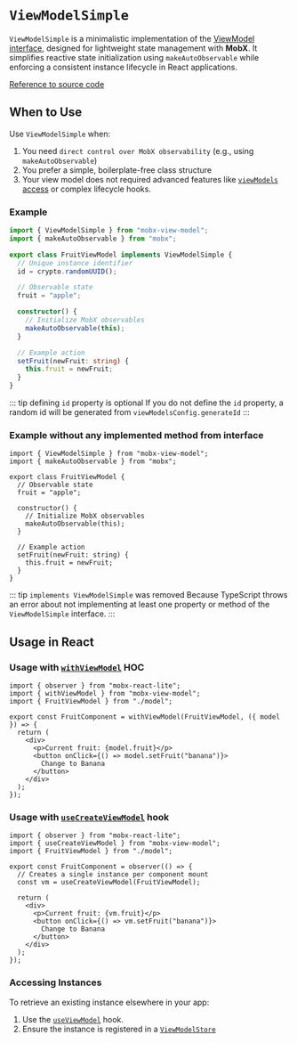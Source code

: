 # `ViewModelSimple`  

`ViewModelSimple` is a minimalistic implementation of the [ViewModel interface](/api/view-models/interface), designed for lightweight state management with **MobX**. It simplifies reactive state initialization using `makeAutoObservable` while enforcing a consistent instance lifecycle in React applications.  

[Reference to source code](/src/view-model/view-model-simple.ts)  

## When to Use  
Use `ViewModelSimple` when:   
1. You need `direct control over MobX observability` (e.g., using `makeAutoObservable`)  
2. You prefer a simple, boilerplate-free class structure  
3. Your view model does not required advanced features like [`viewModels` access](/api/view-models/base-implementation.html#viewmodels) or complex lifecycle hooks.  

### Example   
```ts
import { ViewModelSimple } from "mobx-view-model";
import { makeAutoObservable } from "mobx";

export class FruitViewModel implements ViewModelSimple {
  // Unique instance identifier
  id = crypto.randomUUID(); 

  // Observable state
  fruit = "apple";

  constructor() {
    // Initialize MobX observables
    makeAutoObservable(this);
  }

  // Example action
  setFruit(newFruit: string) {
    this.fruit = newFruit;
  }
}
```

::: tip defining `id` property is optional
If you do not define the `id` property, a random id will be generated from `viewModelsConfig.generateId`
:::

### Example without any implemented method from interface    

```ts{4}
import { ViewModelSimple } from "mobx-view-model";
import { makeAutoObservable } from "mobx";

export class FruitViewModel {
  // Observable state
  fruit = "apple";

  constructor() {
    // Initialize MobX observables
    makeAutoObservable(this);
  }

  // Example action
  setFruit(newFruit: string) {
    this.fruit = newFruit;
  }
}
```

::: tip `implements ViewModelSimple` was removed
Because TypeScript throws an error about not implementing at least one property or method of the `ViewModelSimple` interface.
:::

## Usage in React  

### Usage with [`withViewModel`](/react/api/with-view-model) HOC   

```tsx
import { observer } from "mobx-react-lite";
import { withViewModel } from "mobx-view-model";
import { FruitViewModel } from "./model";

export const FruitComponent = withViewModel(FruitViewModel, ({ model }) => {
  return (
    <div>
      <p>Current fruit: {model.fruit}</p>
      <button onClick={() => model.setFruit("banana")}>
        Change to Banana
      </button>
    </div>
  );
});
```

### Usage with [`useCreateViewModel`](/react/api/use-create-view-model) hook   

```tsx
import { observer } from "mobx-react-lite";
import { useCreateViewModel } from "mobx-view-model";
import { FruitViewModel } from "./model";

export const FruitComponent = observer(() => {
  // Creates a single instance per component mount
  const vm = useCreateViewModel(FruitViewModel);

  return (
    <div>
      <p>Current fruit: {vm.fruit}</p>
      <button onClick={() => vm.setFruit("banana")}>
        Change to Banana
      </button>
    </div>
  );
});
```



### Accessing Instances  
To retrieve an existing instance elsewhere in your app:  
1. Use the [`useViewModel`](/react/api/use-view-model) hook.  
2. Ensure the instance is registered in a [`ViewModelStore`](/api/view-model-store/overview)  

